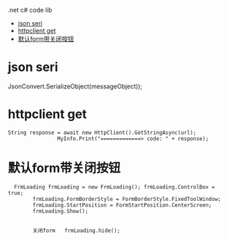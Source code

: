 .net c# code lib

<!-- TOC -->

- [json seri](#json-seri)
- [httpclient get](#httpclient-get)
- [默认form带关闭按钮](#默认form带关闭按钮)

<!-- /TOC -->

# json seri

JsonConvert.SerializeObject(messageObject));

# httpclient get


    String response = await new HttpClient().GetStringAsync(url);
                    MyInfo.Print("=============> code: " + response);



# 默认form带关闭按钮

      FrmLoading frmLoading = new FrmLoading(); frmLoading.ControlBox = true;
            frmLoading.FormBorderStyle = FormBorderStyle.FixedToolWindow;
            frmLoading.StartPosition = FormStartPosition.CenterScreen;
            frmLoading.Show();


            关闭form   frmLoading.hide();